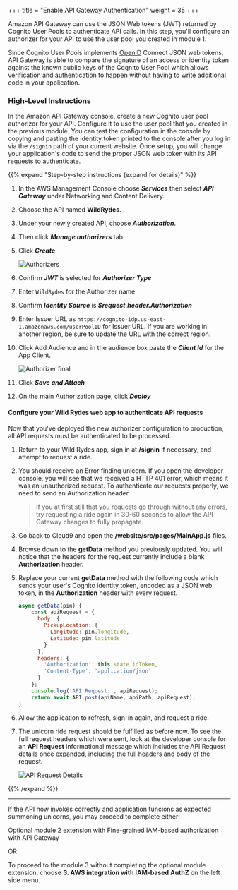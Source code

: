 +++
title = "Enable API Gateway Authentication"
weight = 35
+++

Amazon API Gateway can use the JSON Web tokens (JWT) returned by Cognito User Pools to authenticate API calls. In this step, you'll configure an authorizer for your API to use the user pool you created in module 1.

Since Cognito User Pools implements [OpenID](https://en.wikipedia.org/wiki/OpenID_Connect) Connect JSON web tokens, API Gateway is able to compare the signature of an access or identity token against the known public keys of the Cognito User Pool which allows verification and authentication to happen without having to write additional code in your application.

### High-Level Instructions

In the Amazon API Gateway console, create a new Cognito user pool authorizer for your API. Configure it to use the user pool that you created in the previous module. You can test the configuration in the console by copying and pasting the identity token printed to the console after you log in via the `/signin` path of your current website. Once setup, you will change your application's code to send the proper JSON web token with its API requests to authenticate.

{{% expand "Step-by-step instructions (expand for details)" %}}

1. In the AWS Management Console choose ***Services*** then select ***API Gateway*** under Networking and Content Delivery.

1. Choose the API named **WildRydes**.

1. Under your newly created API, choose ***Authorization***.

1. Then click ***Manage authorizers*** tab.

1. Click ***Create***.

    ![Authorizers](../../images/apigatewayv2-authorizer-settings.png)


1. Confirm ***JWT*** is selected for ***Authorizer Type***

1. Enter `WildRydes` for the Authorizer name.

1. Confirm ***Identity Source*** is ***$request.header.Authorization***

1. Enter Issuer URL as `https://cognito-idp.us-east-1.amazonaws.com/userPoolID` for Issuer URL. If you are working in another region, be sure to update the URL with the correct region. 

1. Click Add Audience and in the audience box paste the ***Client Id*** for the App Client. 

    ![Authorizer final](../../images/apigatewayv2-create-user-pool-authorizer.png)
    
1. Click ***Save and Attach***

1. On the main Authorization page, click ***Deploy***

#### Configure your Wild Rydes web app to authenticate API requests

Now that you've deployed the new authorizer configuration to production, all API requests must be authenticated to be processed.

1. Return to your Wild Rydes app, sign in at **/signin** if necessary, and attempt to request a ride.

1. You should receive an Error finding unicorn. If you open the developer console, you will see that we received a HTTP 401 error, which means it was an unauthorized request. To authenticate our requests properly, we need to send an Authorization header.

    > If you at first still that you requests go through without any errors, try requesting a ride again in 30-60 seconds to allow the API Gateway changes to fully propagate.

1. Go back to Cloud9 and open the **/website/src/pages/MainApp.js** files.

1. Browse down to the **getData** method you previously updated. You will notice that the headers for the request currently include a blank **Authorization** header.

1. Replace your current **getData** method with the following code which sends your user's Cognito identity token, encoded as a JSON web token, in the **Authorization** header with every request.

    ```javascript
    async getData(pin) {
        const apiRequest = {
          body: {
            PickupLocation: {
              Longitude: pin.longitude,
              Latitude: pin.latitude
            }
          },
          headers: {
            'Authorization': this.state.idToken,
            'Content-Type': 'application/json'
          }
        };
        console.log('API Request:', apiRequest);
        return await API.post(apiName, apiPath, apiRequest);
    }
    ```

1. Allow the application to refresh, sign-in again, and request a ride.

1. The unicorn ride request should be fulfilled as before now. To see the full request headers which were sent, look at the developer console for an **API Request** informational message which includes the API Request details once expanded, including the full headers and body of the request.

    ![API Request Details](../../images/cognito-authorizer-request-console-log.png)
    
{{% /expand %}}

---

If the API now invokes correctly and application funcions as expected summoning unicorns, you may proceed to complete either:

Optional module 2 extension with Fine-grained IAM-based authorization with API Gateway

OR

To proceed to the module 3 without completing the optional module extension, choose **3. AWS integration with IAM-based AuthZ** on the left side menu.